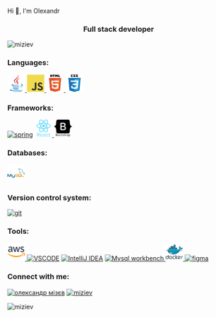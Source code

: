 Hi 👋, I'm Olexandr</h1>
<h3 align="center">Full stack developer</h3>

<p align="left"> <img src="https://komarev.com/ghpvc/?username=miziev&label=Profile%20views&color=0e75b6&style=flat" alt="miziev" /> </p>



<h3 align="left">Languages:</h3>

<a href="https://www.java.com" target="_blank" rel="noreferrer"> <img src="https://raw.githubusercontent.com/devicons/devicon/master/icons/java/java-original.svg" alt="java" width="40" height="40"/> </a> <a href="https://developer.mozilla.org/en-US/docs/Web/JavaScript" target="_blank" rel="noreferrer"> <img src="https://raw.githubusercontent.com/devicons/devicon/master/icons/javascript/javascript-original.svg" alt="javascript" width="40" height="40"/> </a> 
<a href="https://www.w3.org/html/" target="_blank" rel="noreferrer"> <img src="https://raw.githubusercontent.com/devicons/devicon/master/icons/html5/html5-original-wordmark.svg" alt="html5" width="40" height="40"/> </a> <a href="https://www.w3schools.com/css/" target="_blank" rel="noreferrer"> <img src="https://raw.githubusercontent.com/devicons/devicon/master/icons/css3/css3-original-wordmark.svg" alt="css3" width="40" height="40"/> </a> 

<h3 align="left">Frameworks:</h3>

<a href="https://spring.io/" target="_blank" rel="noreferrer"> <img src="https://www.vectorlogo.zone/logos/springio/springio-icon.svg" alt="spring" width="40" height="40"/></a>
<a href="https://reactjs.org/" target="_blank" rel="noreferrer"> <img src="https://raw.githubusercontent.com/devicons/devicon/master/icons/react/react-original-wordmark.svg" alt="react" width="40" height="40"/> </a> <a href="https://getbootstrap.com" target="_blank" rel="noreferrer"> <img src="https://raw.githubusercontent.com/devicons/devicon/master/icons/bootstrap/bootstrap-plain-wordmark.svg" alt="bootstrap" width="40" height="40"/> </a>

<h3 align="left">Databases:</h3>

<a href="https://www.mysql.com/" target="_blank" rel="noreferrer"> 
<img src="https://raw.githubusercontent.com/devicons/devicon/master/icons/mysql/mysql-original-wordmark.svg" alt="mysql" width="40" height="40"/> </a> 

<h3 align="left">Version control system:</h3>

<a href="https://git-scm.com/" target="_blank" rel="noreferrer"> <img src="https://www.vectorlogo.zone/logos/git-scm/git-scm-icon.svg" alt="git" width="40" height="40"/> </a> 


<h3 align="left">Tools:</h3>
<a href="https://aws.amazon.com" target="_blank" rel="noreferrer"> <img src="https://raw.githubusercontent.com/devicons/devicon/master/icons/amazonwebservices/amazonwebservices-original-wordmark.svg" alt="aws" width="40" height="40"/> </a> 
<a href="https://code.visualstudio.com/" target="_blank" rel="noreferrer"> 
<img src="https://github.com/MIZIEV/MIZIEV/assets/52121473/4f44d0b4-ac4b-48fc-abe9-1fbf3b00d416" alt="VSCODE" width="40" height="40"/></a> <a href="https://www.jetbrains.com/idea/" target="_blank" rel="noreferrer"> <img src="https://github.com/MIZIEV/MIZIEV/assets/52121473/935e571e-cb5a-4a42-abb9-55ef224ef211" alt="IntelliJ IDEA" width="40" height="40"/></a> <a href="https://www.mysql.com/products/workbench/" target="_blank" rel="noreferrer"> <img src="https://github.com/MIZIEV/MIZIEV/assets/52121473/6378a326-7ca3-4296-90d3-f6985fd7ef6a" alt="Mysql workbench" width="40" height="40"/></a><a href="https://www.docker.com/" target="_blank" rel="noreferrer"> <img src="https://raw.githubusercontent.com/devicons/devicon/master/icons/docker/docker-original-wordmark.svg" alt="docker" width="40" height="40"/> </a> <a href="https://www.figma.com/" target="_blank" rel="noreferrer"> 
<img src="https://www.vectorlogo.zone/logos/figma/figma-icon.svg" alt="figma" width="40" height="40"/> </a> 

<h3 align="left">Connect with me:</h3>
<p align="left">
<a href="https://linkedin.com/in/олександр мізєв" target="blank"><img align="center" src="https://raw.githubusercontent.com/rahuldkjain/github-profile-readme-generator/master/src/images/icons/Social/linked-in-alt.svg" alt="олександр мізєв" height="30" width="40" /></a>
<a href="https://instagram.com/miziev" target="blank"><img align="center" src="https://raw.githubusercontent.com/rahuldkjain/github-profile-readme-generator/master/src/images/icons/Social/instagram.svg" alt="miziev" height="30" width="40" /></a>
</p>












<p><img align="center" src="https://github-readme-streak-stats.herokuapp.com/?user=miziev&" alt="miziev" /></p>
